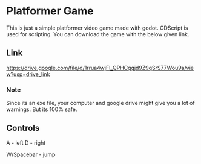 
# Platformer Game

This is just a simple platformer video game made with godot. GDScript is used for scripting.
You can download the game with the below given link.

## Link
https://drive.google.com/file/d/1rrua4wjFl_QPHCggjd9Z9qSrS77Wou9a/view?usp=drive_link

### Note 
Since its an exe file, your computer and google drive might give you a lot of warnings. But its 100% safe.


## Controls

A - left
D - right

W/Spacebar - jump